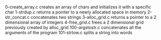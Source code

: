 0-create_array.c creates an array of chars and initializes it with a specific char 1-strdup.c returns a pointer to a newly allocated space in memory 2-str_concat.c concatenates two strings 3-alloc_grid.c returns a pointer to a 2 dimensional array of integers 4-free_grid.c frees a 2 dimensional grid previously created by alloc_grid 100-argstostr.c concatenates all the arguments of the program 101-strtow.c splits a string into words
